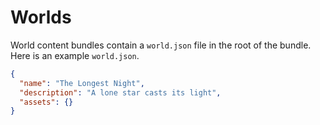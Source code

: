 # Worlds

World content bundles contain a `world.json` file in the root of the bundle. Here is an example `world.json`.

```json
{
  "name": "The Longest Night",
  "description": "A lone star casts its light",
  "assets": {}
}
```
